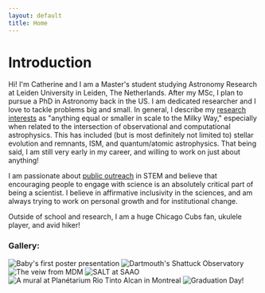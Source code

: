 ```yaml
---
layout: default
title: Home
---
```


# Introduction

Hi! I'm Catherine and I am a Master's student studying Astronomy Research at Leiden University in Leiden, The Netherlands. After my MSc, I plan to pursue a PhD in Astronomy back in the US. I am dedicated researcher and I love to tackle problems big and small. In general, I describe my [research interests](http://www.catherineslaughter.space/research/) as "anything equal or smaller in scale to the Milky Way," especially when related to the intersection of observational and computational astrophysics. This has included (but is most definitely not limited to) stellar evolution and remnants, ISM, and quantum/atomic astrophysics. That being said, I am still very early in my career, and willing to work on just about anything!

I am passionate about [public outreach](http://www.catherineslaughter.space/outreach/) in STEM and believe that encouraging people to engage with science is an absolutely critical part of being a scientist. I believe in affirmative inclusivity in the sciences, and am always trying to work on personal growth and for institutional change. 

Outside of school and research, I am a huge Chicago Cubs fan, ukulele player, and avid hiker!

### Gallery:

![Baby's first poster presentation](../images_pdfs/photos/PosterPres.jpg) ![Dartmouth's Shattuck Observatory](../images_pdfs/photos/LeidenImage.jpg) ![The veiw from MDM](../images_pdfs/photos/KittpeakBack.jpg) ![SALT at SAAO](../images_pdfs/photos/SALTSelfie.jpg) ![A mural at Planétarium Rio Tinto Alcan in Montreal](../images_pdfs/photos/CanadaMural.jpg) ![Graduation Day!](../images_pdfs/photos/GradPic.jpg)


<!--For more details see [GitHub Flavored Markdown](https://guides.github.com/features/mastering-markdown/).-->
